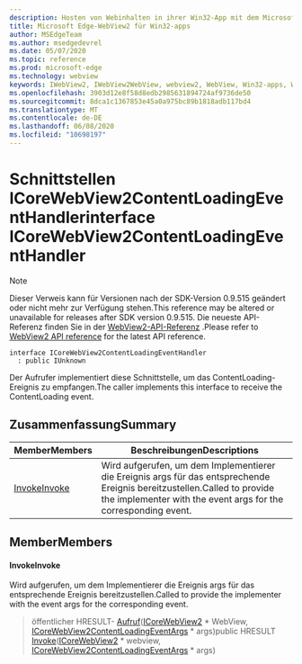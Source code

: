 ```yaml
---
description: Hosten von Webinhalten in ihrer Win32-App mit dem Microsoft Edge WebView2-Steuerelement
title: Microsoft Edge-WebView2 für Win32-apps
author: MSEdgeTeam
ms.author: msedgedevrel
ms.date: 05/07/2020
ms.topic: reference
ms.prod: microsoft-edge
ms.technology: webview
keywords: IWebView2, IWebView2WebView, webview2, WebView, Win32-apps, Win32, Edge, ICoreWebView2, ICoreWebView2Controller, Browser-Steuerelement, Edge-HTML
ms.openlocfilehash: 3903d12e8f58d8edb2985631894724af9736de50
ms.sourcegitcommit: 8dca1c1367853e45a0a975bc89b1818adb117bd4
ms.translationtype: MT
ms.contentlocale: de-DE
ms.lasthandoff: 06/08/2020
ms.locfileid: "10698197"
---
```

# <span data-ttu-id="a22d5-104">Schnittstellen ICoreWebView2ContentLoadingEventHandler</span><span class="sxs-lookup"><span data-stu-id="a22d5-104">interface ICoreWebView2ContentLoadingEventHandler</span></span> 

> [!NOTE]
> <span data-ttu-id="a22d5-105">Dieser Verweis kann für Versionen nach der SDK-Version 0.9.515 geändert oder nicht mehr zur Verfügung stehen.</span><span class="sxs-lookup"><span data-stu-id="a22d5-105">This reference may be altered or unavailable for releases after SDK version 0.9.515.</span></span> <span data-ttu-id="a22d5-106">Die neueste API-Referenz finden Sie in der [WebView2-API-Referenz](../../../webview2-api-reference.md) .</span><span class="sxs-lookup"><span data-stu-id="a22d5-106">Please refer to [WebView2 API reference](../../../webview2-api-reference.md) for the latest API reference.</span></span>

```
interface ICoreWebView2ContentLoadingEventHandler
  : public IUnknown
```

<span data-ttu-id="a22d5-107">Der Aufrufer implementiert diese Schnittstelle, um das ContentLoading-Ereignis zu empfangen.</span><span class="sxs-lookup"><span data-stu-id="a22d5-107">The caller implements this interface to receive the ContentLoading event.</span></span>

## <span data-ttu-id="a22d5-108">Zusammenfassung</span><span class="sxs-lookup"><span data-stu-id="a22d5-108">Summary</span></span>

 <span data-ttu-id="a22d5-109">Member</span><span class="sxs-lookup"><span data-stu-id="a22d5-109">Members</span></span>                        | <span data-ttu-id="a22d5-110">Beschreibungen</span><span class="sxs-lookup"><span data-stu-id="a22d5-110">Descriptions</span></span>
--------------------------------|---------------------------------------------
[<span data-ttu-id="a22d5-111">Invoke</span><span class="sxs-lookup"><span data-stu-id="a22d5-111">Invoke</span></span>](#invoke) | <span data-ttu-id="a22d5-112">Wird aufgerufen, um dem Implementierer die Ereignis args für das entsprechende Ereignis bereitzustellen.</span><span class="sxs-lookup"><span data-stu-id="a22d5-112">Called to provide the implementer with the event args for the corresponding event.</span></span>

## <span data-ttu-id="a22d5-113">Member</span><span class="sxs-lookup"><span data-stu-id="a22d5-113">Members</span></span>

#### <span data-ttu-id="a22d5-114">Invoke</span><span class="sxs-lookup"><span data-stu-id="a22d5-114">Invoke</span></span> 

<span data-ttu-id="a22d5-115">Wird aufgerufen, um dem Implementierer die Ereignis args für das entsprechende Ereignis bereitzustellen.</span><span class="sxs-lookup"><span data-stu-id="a22d5-115">Called to provide the implementer with the event args for the corresponding event.</span></span>

> <span data-ttu-id="a22d5-116">öffentlicher HRESULT- [Aufruf](#invoke)([ICoreWebView2](icorewebview2.md) \* WebView, [ICoreWebView2ContentLoadingEventArgs](icorewebview2contentloadingeventargs.md) \* args)</span><span class="sxs-lookup"><span data-stu-id="a22d5-116">public HRESULT [Invoke](#invoke)([ICoreWebView2](icorewebview2.md) \* webview, [ICoreWebView2ContentLoadingEventArgs](icorewebview2contentloadingeventargs.md) \* args)</span></span>

